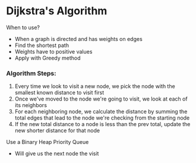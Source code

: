 # Dijkstra's Algorithm

When to use?
- When a graph is directed and has weights on edges
- Find the shortest path
- Weights have to positive values
- Apply with Greedy method

### Algorithm Steps:
1. Every time we look to visit a new node, we pick the node with the smallest known distance to visit first
2. Once we've moved to the node we're going to visit, we look at each of its neighbors
3. For each neighboring node, we calculate the distance by summing the total edges that lead to the node we're checking from the starting node
4. If the new total distance to a node is less than the prev total, update the new shorter distance for that node


Use a Binary Heap Priority Queue
- Will give us the next node the visit